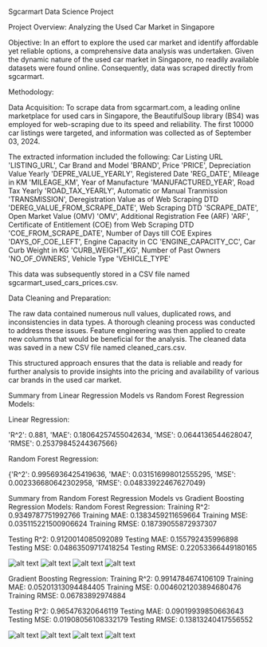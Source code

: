 Sgcarmart Data Science Project

Project Overview: Analyzing the Used Car Market in Singapore

Objective:
In an effort to explore the used car market and identify affordable yet reliable options, a comprehensive data analysis was undertaken. 
Given the dynamic nature of the used car market in Singapore, no readily available datasets were found online. 
Consequently, data was scraped directly from sgcarmart.



Methodology:

Data Acquisition:
To scrape data from sgcarmart.com, a leading online marketplace for used cars in Singapore, the BeautifulSoup library (BS4) was employed for web-scraping due to its speed and reliability. 
The first 10000 car listings were targeted, and information was collected as of September 03, 2024.

The extracted information included the following:
Car Listing URL 'LISTING_URL', 
Car Brand and Model 'BRAND', 
Price 'PRICE', 
Depreciation Value Yearly 'DEPRE_VALUE_YEARLY', 
Registered Date 'REG_DATE', 
Mileage in KM 'MILEAGE_KM', 
Year of Manufacture 'MANUFACTURED_YEAR', 
Road Tax Yearly 'ROAD_TAX_YEARLY', 
Automatic or Manual Tranmission 'TRANSMISSION', 
Deregistration Value as of Web Scraping DTD 'DEREG_VALUE_FROM_SCRAPE_DATE', 
Web Scraping DTD 'SCRAPE_DATE', 
Open Market Value (OMV) 'OMV', 
Additional Registration Fee (ARF) 'ARF', 
Certificate of Entitlement (COE) from Web Scraping DTD 'COE_FROM_SCRAPE_DATE', 
Number of Days till COE Expires 'DAYS_OF_COE_LEFT', 
Engine Capacity in CC 'ENGINE_CAPACITY_CC', 
Car Curb Weight in KG 'CURB_WEIGHT_KG', 
Number of Past Owners 'NO_OF_OWNERS', 
Vehicle Type 'VEHICLE_TYPE'

This data was subsequently stored in a CSV file named sgcarmart_used_cars_prices.csv.



Data Cleaning and Preparation:

The raw data contained numerous null values, duplicated rows, and inconsistencies in data types. 
A thorough cleaning process was conducted to address these issues. 
Feature engineering was then applied to create new columns that would be beneficial for the analysis. 
The cleaned data was saved in a new CSV file named cleaned_cars.csv.

This structured approach ensures that the data is reliable and ready for further analysis to provide insights into the pricing and availability of various car brands in the used car market.




Summary from Linear Regression Models vs Random Forest Regression Models:

Linear Regression:

'R^2': 0.881, 'MAE': 0.18064257455042634, 'MSE': 0.0644136544628047, 'RMSE': 0.25379845244367566}


Random Forest Regression:

{'R^2': 0.9956936425419636, 'MAE': 0.031516998012555295, 'MSE': 0.002336680642302958, 'RMSE': 0.04833922467627049}




Summary from Random Forest Regression Models vs Gradient Boosting Regression Models:
Random Forest Regression:
Training R^2: 0.9349787751992766
Training MAE: 0.1383459211659664
Training MSE: 0.035115221500906624
Training RMSE: 0.18739055872937307

Testing R^2: 0.9120014085092089
Testing MAE: 0.155792435996898
Testing MSE: 0.04863509717418254
Testing RMSE: 0.22053366449180165

![alt text](rfr_residual_plot_train.png) ![alt text](rfr_residual_plot_test.png)
![alt text](rfr_qq_plot_train.png) ![alt text](rfr_qq_plot_test.png)


Gradient Boosting Regression:
Training R^2: 0.9914784674106109
Training MAE: 0.05201313094484405
Training MSE: 0.0046021203894680476
Training RMSE: 0.06783892974884

Testing R^2: 0.965476320646119
Testing MAE: 0.09019939850663643
Testing MSE: 0.01908056108332179
Testing RMSE: 0.13813240417556552

![alt text](gbr_residual_plot_train.png) ![alt text](gbr_residual_plot_test.png)
![alt text](gbr_qq_plot_train.png) ![alt text](gbr_qq_plot_test.png)
